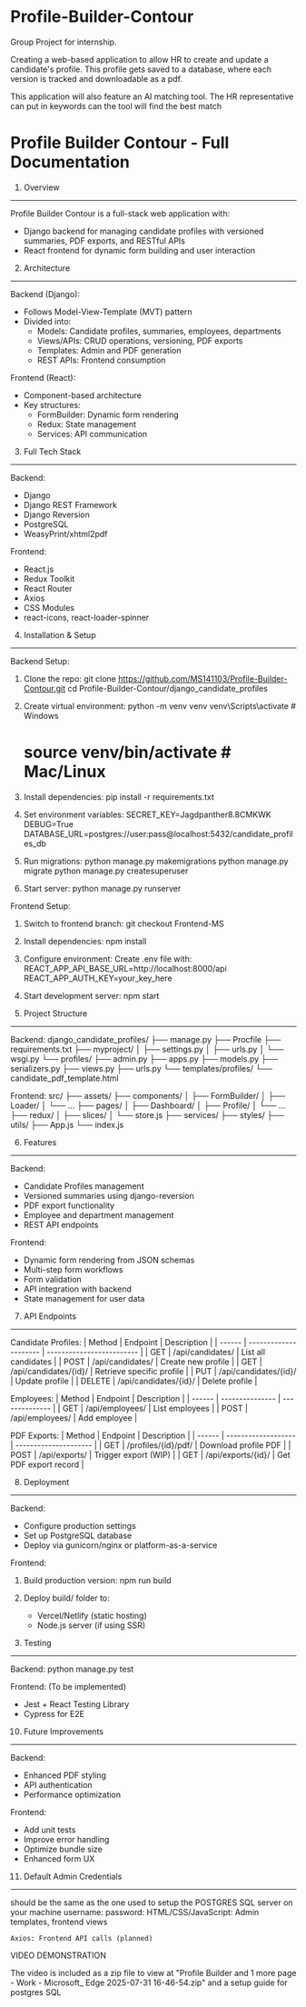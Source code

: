 # Profile-Builder-Contour
Group Project for internship.

Creating a web-based application to allow HR to create and update a candidate's profile. This profile gets saved to a database, where each version is tracked and downloadable as a pdf.

This application will also feature an AI matching tool. The HR representative can put in keywords can the tool will find the best match

Profile Builder Contour - Full Documentation
===========================================

1. Overview
----------
Profile Builder Contour is a full-stack web application with:
- Django backend for managing candidate profiles with versioned summaries, PDF exports, and RESTful APIs
- React frontend for dynamic form building and user interaction

2. Architecture
--------------
Backend (Django):
- Follows Model-View-Template (MVT) pattern
- Divided into:
  * Models: Candidate profiles, summaries, employees, departments
  * Views/APIs: CRUD operations, versioning, PDF exports
  * Templates: Admin and PDF generation
  * REST APIs: Frontend consumption

Frontend (React):
- Component-based architecture
- Key structures:
  * FormBuilder: Dynamic form rendering
  * Redux: State management
  * Services: API communication

3. Full Tech Stack
-----------------
Backend:
- Django
- Django REST Framework
- Django Reversion
- PostgreSQL
- WeasyPrint/xhtml2pdf

Frontend:
- React.js
- Redux Toolkit
- React Router
- Axios
- CSS Modules
- react-icons, react-loader-spinner

4. Installation & Setup
----------------------

Backend Setup:
1. Clone the repo:
   git clone https://github.com/MS141103/Profile-Builder-Contour.git
   cd Profile-Builder-Contour/django_candidate_profiles

2. Create virtual environment:
   python -m venv venv
   venv\Scripts\activate    # Windows
   # source venv/bin/activate  # Mac/Linux

3. Install dependencies:
   pip install -r requirements.txt

4. Set environment variables:
   SECRET_KEY=Jagdpanther8.8CMKWK
   DEBUG=True
   DATABASE_URL=postgres://user:pass@localhost:5432/candidate_profiles_db

5. Run migrations:
   python manage.py makemigrations
   python manage.py migrate
   python manage.py createsuperuser

6. Start server:
   python manage.py runserver

Frontend Setup:
1. Switch to frontend branch:
   git checkout Frontend-MS

2. Install dependencies:
   npm install

3. Configure environment:
   Create .env file with:
   REACT_APP_API_BASE_URL=http://localhost:8000/api
   REACT_APP_AUTH_KEY=your_key_here

4. Start development server:
   npm start

5. Project Structure
-------------------
Backend:
django_candidate_profiles/
├── manage.py
├── Procfile
├── requirements.txt
├── myproject/
│   ├── settings.py
│   ├── urls.py
│   └── wsgi.py
└── profiles/
    ├── admin.py
    ├── apps.py
    ├── models.py
    ├── serializers.py
    ├── views.py
    ├── urls.py
    └── templates/profiles/
        └── candidate_pdf_template.html

Frontend:
src/
├── assets/
├── components/
│   ├── FormBuilder/
│   ├── Loader/
│   └── ...
├── pages/
│   ├── Dashboard/
│   ├── Profile/
│   └── ...
├── redux/
│   ├── slices/
│   └── store.js
├── services/
├── styles/
├── utils/
├── App.js
└── index.js

6. Features
----------
Backend:
- Candidate Profiles management
- Versioned summaries using django-reversion
- PDF export functionality
- Employee and department management
- REST API endpoints

Frontend:
- Dynamic form rendering from JSON schemas
- Multi-step form workflows
- Form validation
- API integration with backend
- State management for user data

7. API Endpoints
---------------
Candidate Profiles:
| Method | Endpoint              | Description               |
| ------ | --------------------- | ------------------------- |
| GET    | /api/candidates/      | List all candidates       |
| POST   | /api/candidates/      | Create new profile        |
| GET    | /api/candidates/{id}/ | Retrieve specific profile |
| PUT    | /api/candidates/{id}/ | Update profile            |
| DELETE | /api/candidates/{id}/ | Delete profile            |

Employees:
| Method | Endpoint        | Description    |
| ------ | --------------- | -------------- |
| GET    | /api/employees/ | List employees |
| POST   | /api/employees/ | Add employee   |

PDF Exports:
| Method | Endpoint            | Description           |
| ------ | ------------------- | --------------------- |
| GET    | /profiles/{id}/pdf/ | Download profile PDF  |
| POST   | /api/exports/       | Trigger export (WIP)  |
| GET    | /api/exports/{id}/  | Get PDF export record |

8. Deployment
------------
Backend:
- Configure production settings
- Set up PostgreSQL database
- Deploy via gunicorn/nginx or platform-as-a-service

Frontend:
1. Build production version:
   npm run build
2. Deploy build/ folder to:
   - Vercel/Netlify (static hosting)
   - Node.js server (if using SSR)

9. Testing
---------
Backend:
python manage.py test

Frontend:
(To be implemented)
- Jest + React Testing Library
- Cypress for E2E

10. Future Improvements
----------------------
Backend:
- Enhanced PDF styling
- API authentication
- Performance optimization

Frontend:
- Add unit tests
- Improve error handling
- Optimize bundle size
- Enhanced form UX

11. Default Admin Credentials
----------------------------
should be the same as the one used to setup the POSTGRES SQL server on your machine
username: 
password: 
    HTML/CSS/JavaScript: Admin templates, frontend views
    
    Axios: Frontend API calls (planned)

VIDEO DEMONSTRATION


The video is included as a zip file to view at "Profile Builder and 1 more page - Work - Microsoft_ Edge 2025-07-31 16-46-54.zip" and a setup guide for postgres SQL
